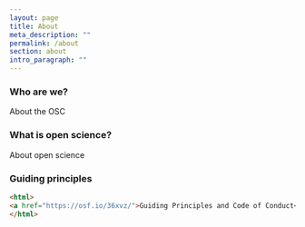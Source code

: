 ```yaml
---
layout: page
title: About
meta_description: ""
permalink: /about
section: about
intro_paragraph: ""
---
```

### Who are we?

About the OSC

### What is open science?

About open science

### Guiding principles

```html
<html>
<a href="https://osf.io/36xvz/">Guiding Principles and Code of Conduct</a>
</html>
```